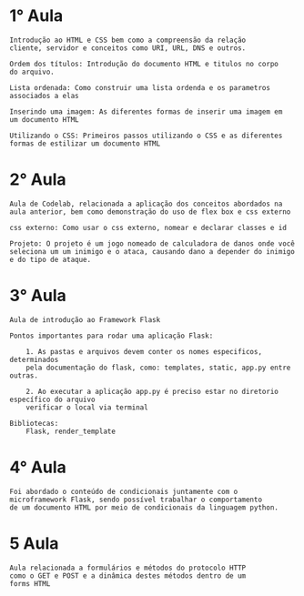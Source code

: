 # 1° Aula

    Introdução ao HTML e CSS bem como a compreensão da relação
    cliente, servidor e conceitos como URI, URL, DNS e outros.

    Ordem dos títulos: Introdução do documento HTML e titulos no corpo
    do arquivo.

    Lista ordenada: Como construir uma lista ordenda e os parametros 
    associados a elas

    Inserindo uma imagem: As diferentes formas de inserir uma imagem em 
    um documento HTML

    Utilizando o CSS: Primeiros passos utilizando o CSS e as diferentes
    formas de estilizar um documento HTML

# 2° Aula

    Aula de Codelab, relacionada a aplicação dos conceitos abordados na 
    aula anterior, bem como demonstração do uso de flex box e css externo

    css externo: Como usar o css externo, nomear e declarar classes e id

    Projeto: O projeto é um jogo nomeado de calculadora de danos onde você
    seleciona um um inimigo e o ataca, causando dano a depender do inimigo
    e do tipo de ataque.
    
# 3° Aula

    Aula de introdução ao Framework Flask

    Pontos importantes para rodar uma aplicação Flask:

        1. As pastas e arquivos devem conter os nomes especificos, determinados
        pela documentação do flask, como: templates, static, app.py entre outras.

        2. Ao executar a aplicação app.py é preciso estar no diretorio específico do arquivo
        verificar o local via terminal

    Bibliotecas: 
        Flask, render_template

# 4° Aula

    Foi abordado o conteúdo de condicionais juntamente com o 
    microframework Flask, sendo possível trabalhar o comportamento
    de um documento HTML por meio de condicionais da linguagem python.

# 5 Aula

    Aula relacionada a formulários e métodos do protocolo HTTP
    como o GET e POST e a dinâmica destes métodos dentro de um 
    forms HTML
    

